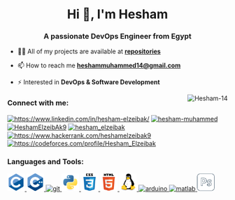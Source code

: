 <h1 align="center">Hi 👋, I'm Hesham</h1>
<h3 align="center">A passionate DevOps Engineer from Egypt</h3>


- 👨‍💻 All of my projects are available at [**repositories**](https://github.com/Hesham-14?tab=repositories)

- 📫 How to reach me **heshammuhammed14@gmail.com**

- ⚡ Interested in **DevOps & Software Development**

<p><img align="Right" src="https://github-readme-stats.vercel.app/api/top-langs?username=Hesham-14&show_icons=true&locale=en&layout=compact" alt="Hesham-14" /></p>

<h3 align="left">Connect with me:</h3>
<p align="left">
<a href="https://www.linkedin.com/in/hesham-elzeibak/" target="blank"><img align="center" src="https://raw.githubusercontent.com/rahuldkjain/github-profile-readme-generator/master/src/images/icons/Social/linked-in-alt.svg" alt="https://www.linkedin.com/in/hesham-elzeibak/" height="30" width="40" /></a>
<a href="https://www.credly.com/users/hesham-muhammed" target="blank"><img align="center" src="https://www.svgviewer.dev/static-svgs/34436/credly.svg" alt="hesham-muhammed" height="30" width="40" /></a>
<a href="https://www.facebook.com/HeshamElzeibAk9" target="blank"><img align="center" src="https://raw.githubusercontent.com/rahuldkjain/github-profile-readme-generator/master/src/images/icons/Social/facebook.svg" alt="HeshamElzeibAk9" height="30" width="40" /></a>
<a href="https://www.instagram.com/hesham_elzeibak/" target="blank"><img align="center" src="https://raw.githubusercontent.com/rahuldkjain/github-profile-readme-generator/master/src/images/icons/Social/instagram.svg" alt="hesham_elzeibak" height="30" width="40" /></a>
<a href="https://www.hackerrank.com/heshamelzeibak9" target="blank"><img align="center" src="https://raw.githubusercontent.com/rahuldkjain/github-profile-readme-generator/master/src/images/icons/Social/hackerrank.svg" alt="https://www.hackerrank.com/heshamelzeibak9" height="30" width="40" /></a>
<a href="https://codeforces.com/profile/Hesham_Elzeibak" target="blank"><img align="center" src="https://raw.githubusercontent.com/rahuldkjain/github-profile-readme-generator/master/src/images/icons/Social/codeforces.svg" alt="https://codeforces.com/profile/Hesham_Elzeibak" height="30" width="40" /></a>
</p>



<h3 align="left">Languages and Tools:</h3>
<p align="left"> <a href="https://www.cprogramming.com/" target="_blank" rel="noreferrer"> <img src="https://raw.githubusercontent.com/devicons/devicon/master/icons/c/c-original.svg" alt="c" width="40" height="40"/> </a> 
<a href="https://www.w3schools.com/cpp/" target="_blank" rel="noreferrer"> <img src="https://raw.githubusercontent.com/devicons/devicon/master/icons/cplusplus/cplusplus-original.svg" alt="cplusplus" width="40" height="40"/> </a> <a href="https://git-scm.com/" target="_blank" rel="noreferrer"> <img src="https://www.vectorlogo.zone/logos/git-scm/git-scm-icon.svg" alt="git" width="40" height="40"/> </a> 
<a href="https://www.python.org" target="_blank" rel="noreferrer"> <img src="https://raw.githubusercontent.com/devicons/devicon/master/icons/python/python-original.svg" alt="python" width="40" height="40"/> </a> 
<a href="https://www.w3schools.com/css/" target="_blank" rel="noreferrer"> <img src="https://raw.githubusercontent.com/devicons/devicon/master/icons/css3/css3-original-wordmark.svg" alt="css3" width="40" height="40"/> </a> 
<a href="https://www.w3.org/html/" target="_blank" rel="noreferrer"> <img src="https://raw.githubusercontent.com/devicons/devicon/master/icons/html5/html5-original-wordmark.svg" alt="html5" width="40" height="40"/> </a> 
<a href="https://www.linux.org/" target="_blank" rel="noreferrer"> <img src="https://raw.githubusercontent.com/devicons/devicon/master/icons/linux/linux-original.svg" alt="linux" width="40" height="40"/> </a> 
<a href="https://www.arduino.cc/" target="_blank" rel="noreferrer"> <img src="https://cdn.worldvectorlogo.com/logos/arduino-1.svg" alt="arduino" width="40" height="40"/> </a> 
<a href="https://www.mathworks.com/" target="_blank" rel="noreferrer"> <img src="https://upload.wikimedia.org/wikipedia/commons/2/21/Matlab_Logo.png" alt="matlab" width="40" height="40"/> </a>  
<a href="https://www.photoshop.com/en" target="_blank" rel="noreferrer"> <img src="https://raw.githubusercontent.com/devicons/devicon/master/icons/photoshop/photoshop-line.svg" alt="photoshop" width="40" height="40"/> </a>
</p>


